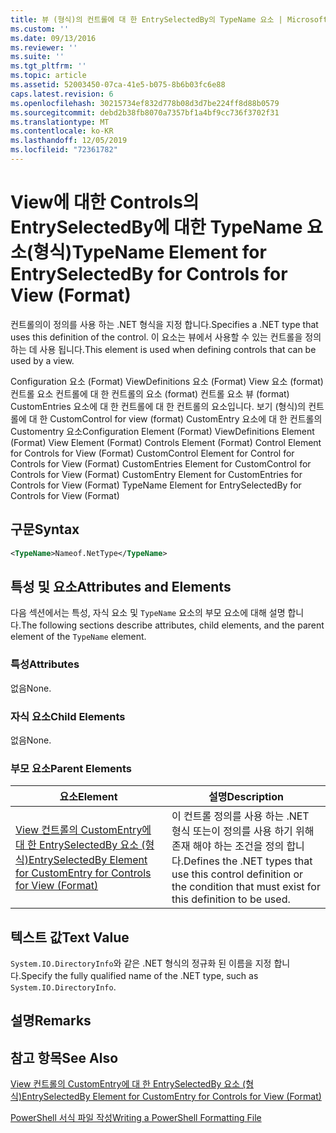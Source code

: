 ```yaml
---
title: 뷰 (형식)의 컨트롤에 대 한 EntrySelectedBy의 TypeName 요소 | Microsoft Docs
ms.custom: ''
ms.date: 09/13/2016
ms.reviewer: ''
ms.suite: ''
ms.tgt_pltfrm: ''
ms.topic: article
ms.assetid: 52003450-07ca-41e5-b075-8b6b03fc6e88
caps.latest.revision: 6
ms.openlocfilehash: 30215734ef832d778b08d3d7be224ff8d88b0579
ms.sourcegitcommit: debd2b38fb8070a7357bf1a4bf9cc736f3702f31
ms.translationtype: MT
ms.contentlocale: ko-KR
ms.lasthandoff: 12/05/2019
ms.locfileid: "72361782"
---
```

# <a name="typename-element-for-entryselectedby-for-controls-for-view-format"></a><span data-ttu-id="729e0-102">View에 대한 Controls의 EntrySelectedBy에 대한 TypeName 요소(형식)</span><span class="sxs-lookup"><span data-stu-id="729e0-102">TypeName Element for EntrySelectedBy for Controls for View (Format)</span></span>

<span data-ttu-id="729e0-103">컨트롤의이 정의를 사용 하는 .NET 형식을 지정 합니다.</span><span class="sxs-lookup"><span data-stu-id="729e0-103">Specifies a .NET type that uses this definition of the control.</span></span> <span data-ttu-id="729e0-104">이 요소는 뷰에서 사용할 수 있는 컨트롤을 정의 하는 데 사용 됩니다.</span><span class="sxs-lookup"><span data-stu-id="729e0-104">This element is used when defining controls that can be used by a view.</span></span>

<span data-ttu-id="729e0-105">Configuration 요소 (Format) ViewDefinitions 요소 (Format) View 요소 (format) 컨트롤 요소 컨트롤에 대 한 컨트롤의 요소 (format) 컨트롤 요소 뷰 (format) CustomEntries 요소에 대 한 컨트롤에 대 한 컨트롤의 요소입니다. 보기 (형식)의 컨트롤에 대 한 CustomControl for view (format) CustomEntry 요소에 대 한 컨트롤의 Customentry 요소</span><span class="sxs-lookup"><span data-stu-id="729e0-105">Configuration Element (Format) ViewDefinitions Element (Format) View Element (Format) Controls Element (Format) Control Element for Controls for View (Format) CustomControl Element for Control for Controls for View (Format) CustomEntries Element for CustomControl for Controls for View (Format) CustomEntry Element for CustomEntries for Controls for View (Format) TypeName Element for EntrySelectedBy for Controls for View (Format)</span></span>

## <a name="syntax"></a><span data-ttu-id="729e0-106">구문</span><span class="sxs-lookup"><span data-stu-id="729e0-106">Syntax</span></span>

```xml
<TypeName>Nameof.NetType</TypeName>

```

## <a name="attributes-and-elements"></a><span data-ttu-id="729e0-107">특성 및 요소</span><span class="sxs-lookup"><span data-stu-id="729e0-107">Attributes and Elements</span></span>

<span data-ttu-id="729e0-108">다음 섹션에서는 특성, 자식 요소 및 `TypeName` 요소의 부모 요소에 대해 설명 합니다.</span><span class="sxs-lookup"><span data-stu-id="729e0-108">The following sections describe attributes, child elements, and the parent element of the `TypeName` element.</span></span>

### <a name="attributes"></a><span data-ttu-id="729e0-109">특성</span><span class="sxs-lookup"><span data-stu-id="729e0-109">Attributes</span></span>

<span data-ttu-id="729e0-110">없음</span><span class="sxs-lookup"><span data-stu-id="729e0-110">None.</span></span>

### <a name="child-elements"></a><span data-ttu-id="729e0-111">자식 요소</span><span class="sxs-lookup"><span data-stu-id="729e0-111">Child Elements</span></span>

<span data-ttu-id="729e0-112">없음</span><span class="sxs-lookup"><span data-stu-id="729e0-112">None.</span></span>

### <a name="parent-elements"></a><span data-ttu-id="729e0-113">부모 요소</span><span class="sxs-lookup"><span data-stu-id="729e0-113">Parent Elements</span></span>

|<span data-ttu-id="729e0-114">요소</span><span class="sxs-lookup"><span data-stu-id="729e0-114">Element</span></span>|<span data-ttu-id="729e0-115">설명</span><span class="sxs-lookup"><span data-stu-id="729e0-115">Description</span></span>|
|-------------|-----------------|
|[<span data-ttu-id="729e0-116">View 컨트롤의 CustomEntry에 대 한 EntrySelectedBy 요소 (형식)</span><span class="sxs-lookup"><span data-stu-id="729e0-116">EntrySelectedBy Element for CustomEntry for Controls for View (Format)</span></span>](./entryselectedby-element-for-customentry-for-controls-for-view-format.md)|<span data-ttu-id="729e0-117">이 컨트롤 정의를 사용 하는 .NET 형식 또는이 정의를 사용 하기 위해 존재 해야 하는 조건을 정의 합니다.</span><span class="sxs-lookup"><span data-stu-id="729e0-117">Defines the .NET types that use this control definition or the condition that must exist for this definition to be used.</span></span>|

## <a name="text-value"></a><span data-ttu-id="729e0-118">텍스트 값</span><span class="sxs-lookup"><span data-stu-id="729e0-118">Text Value</span></span>

<span data-ttu-id="729e0-119">`System.IO.DirectoryInfo`와 같은 .NET 형식의 정규화 된 이름을 지정 합니다.</span><span class="sxs-lookup"><span data-stu-id="729e0-119">Specify the fully qualified name of the .NET type, such as `System.IO.DirectoryInfo`.</span></span>

## <a name="remarks"></a><span data-ttu-id="729e0-120">설명</span><span class="sxs-lookup"><span data-stu-id="729e0-120">Remarks</span></span>

## <a name="see-also"></a><span data-ttu-id="729e0-121">참고 항목</span><span class="sxs-lookup"><span data-stu-id="729e0-121">See Also</span></span>

[<span data-ttu-id="729e0-122">View 컨트롤의 CustomEntry에 대 한 EntrySelectedBy 요소 (형식)</span><span class="sxs-lookup"><span data-stu-id="729e0-122">EntrySelectedBy Element for CustomEntry for Controls for View (Format)</span></span>](./entryselectedby-element-for-customentry-for-controls-for-view-format.md)

[<span data-ttu-id="729e0-123">PowerShell 서식 파일 작성</span><span class="sxs-lookup"><span data-stu-id="729e0-123">Writing a PowerShell Formatting File</span></span>](./writing-a-powershell-formatting-file.md)
